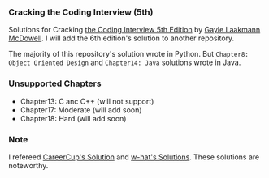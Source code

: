 ### Cracking the Coding Interview (5th)

Solutions for Cracking [the Coding Interview 5th Edition](https://www.amazon.com/Cracking-Coding-Interview-Programming-Questions/dp/098478280X) by [Gayle Laakmann McDowell](http://www.gayle.com/). I will add the 6th edition's solution to another repository.

The majority of this repository's solution wrote in Python. But `Chapter8: Object Oriented Design` and `Chapter14: Java` solutions wrote in Java. 

### Unsupported Chapters

* Chapter13: C anc C++ (will not support)
* Chapter17: Moderate (will add soon)
* Chapter18: Hard (will add soon)

### Note

I refereed [CareerCup's Solution](https://github.com/careercup/CtCI-6th-Edition) and [w-hat's Solutions](https://github.com/w-hat/ctci-solutions). These solutions are noteworthy.